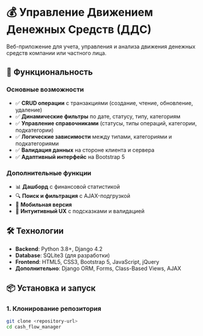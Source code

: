 ﻿# 💰 Управление Движением Денежных Средств (ДДС)

Веб-приложение для учета, управления и анализа движения денежных средств компании или частного лица.

## 🚀 Функциональность

### Основные возможности
- ✅ **CRUD операции** с транзакциями (создание, чтение, обновление, удаление)
- ✅ **Динамические фильтры** по дате, статусу, типу, категориям
- ✅ **Управление справочниками** (статусы, типы операций, категории, подкатегории)
- ✅ **Логические зависимости** между типами, категориями и подкатегориями
- ✅ **Валидация данных** на стороне клиента и сервера
- ✅ **Адаптивный интерфейс** на Bootstrap 5

### Дополнительные функции
- 📊 **Дашборд** с финансовой статистикой
- 🔍 **Поиск и фильтрация** с AJAX-подгрузкой
- 📱 **Мобильная версия** 
- 🎯 **Интуитивный UX** с подсказками и валидацией

## 🛠 Технологии

- **Backend**: Python 3.8+, Django 4.2
- **Database**: SQLite3 (для разработки)
- **Frontend**: HTML5, CSS3, Bootstrap 5, JavaScript, jQuery
- **Дополнительно**: Django ORM, Forms, Class-Based Views, AJAX

## 📦 Установка и запуск

### 1. Клонирование репозитория
```bash
git clone <repository-url>
cd cash_flow_manager